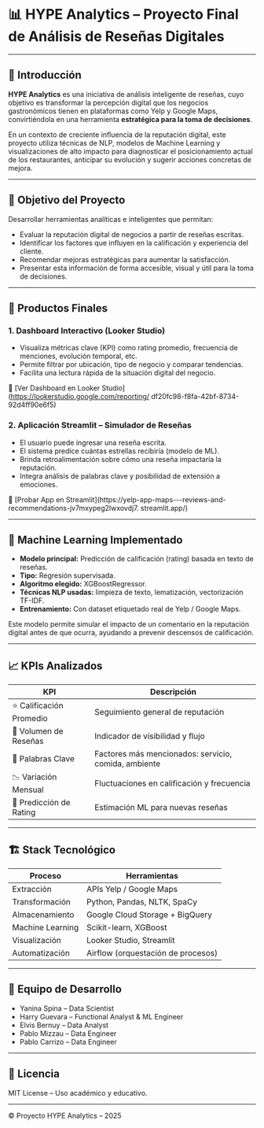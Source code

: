 
# 📊 HYPE Analytics – Proyecto Final de Análisis de Reseñas Digitales

---

## 🧠 Introducción

**HYPE Analytics** es una iniciativa de análisis inteligente de reseñas, cuyo objetivo es transformar la 
percepción digital que los negocios gastronómicos tienen en plataformas como Yelp y Google Maps, 
convirtiéndola en una herramienta **estratégica para la toma de decisiones**.

En un contexto de creciente influencia de la reputación digital, este proyecto utiliza técnicas de NLP, 
modelos de Machine Learning y visualizaciones de alto impacto para diagnosticar el posicionamiento actual 
de los restaurantes, anticipar su evolución y sugerir acciones concretas de mejora.

---

## 🎯 Objetivo del Proyecto

Desarrollar herramientas analíticas e inteligentes que permitan:
- Evaluar la reputación digital de negocios a partir de reseñas escritas.
- Identificar los factores que influyen en la calificación y experiencia del cliente.
- Recomendar mejoras estratégicas para aumentar la satisfacción.
- Presentar esta información de forma accesible, visual y útil para la toma de decisiones.

---

## 🚀 Productos Finales

### 1. **Dashboard Interactivo (Looker Studio)**

- Visualiza métricas clave (KPI) como rating promedio, frecuencia de menciones, evolución temporal, etc.
- Permite filtrar por ubicación, tipo de negocio y comparar tendencias.
- Facilita una lectura rápida de la situación digital del negocio.

🔗 [Ver Dashboard en Looker Studio](https://lookerstudio.google.com/reporting/
df20fc98-f8fa-42bf-8734-92d4ff90e6f5)

### 2. **Aplicación Streamlit – Simulador de Reseñas**

- El usuario puede ingresar una reseña escrita.
- El sistema predice cuántas estrellas recibiría (modelo de ML).
- Brinda retroalimentación sobre cómo una reseña impactaría la reputación.
- Integra análisis de palabras clave y posibilidad de extensión a emociones.

🔗 [Probar App en Streamlit](https://yelp-app-maps---reviews-and-recommendations-jv7mxypeg2lwxovdj7.
streamlit.app/)

---

## 🧠 Machine Learning Implementado

- **Modelo principal:** Predicción de calificación (rating) basada en texto de reseñas.
- **Tipo:** Regresión supervisada.
- **Algoritmo elegido:** XGBoostRegressor.
- **Técnicas NLP usadas:** limpieza de texto, lematización, vectorización TF-IDF.
- **Entrenamiento:** Con dataset etiquetado real de Yelp / Google Maps.

Este modelo permite simular el impacto de un comentario en la reputación digital antes de que ocurra, 
ayudando a prevenir descensos de calificación.

---

## 📈 KPIs Analizados

| KPI | Descripción |
|-----|-------------|
| ⭐ Calificación Promedio | Seguimiento general de reputación |
| 📝 Volumen de Reseñas | Indicador de visibilidad y flujo |
| 💬 Palabras Clave | Factores más mencionados: servicio, comida, ambiente |
| 📉 Variación Mensual | Fluctuaciones en calificación y frecuencia |
| 🔮 Predicción de Rating | Estimación ML para nuevas reseñas |

---

## 🏗️ Stack Tecnológico

| Proceso            | Herramientas |
|--------------------|--------------|
| Extracción         | APIs Yelp / Google Maps |
| Transformación     | Python, Pandas, NLTK, SpaCy |
| Almacenamiento     | Google Cloud Storage + BigQuery |
| Machine Learning   | Scikit-learn, XGBoost |
| Visualización      | Looker Studio, Streamlit |
| Automatización     | Airflow (orquestación de procesos) |

---

## 👥 Equipo de Desarrollo

- Yanina Spina – Data Scientist
- Harry Guevara – Functional Analyst & ML Engineer
- Elvis Bernuy – Data Analyst
- Pablo Mizzau – Data Engineer
- Pablo Carrizo – Data Engineer

---

## 📄 Licencia

MIT License – Uso académico y educativo.

---

© Proyecto HYPE Analytics – 2025



